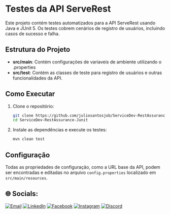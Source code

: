 # Testes da API ServeRest

Este projeto contém testes automatizados para a API ServeRest usando Java e JUnit 5. Os testes cobrem cenários de registro de usuários, incluindo casos de sucesso e falha.

## Estrutura do Projeto

- **src/main**: Contém configurações de variaveis de ambiente utilizando o .properties
- **src/test**: Contém as classes de teste para registro de usuários e outras funcionalidades da API.

## Como Executar

1. Clone o repositório:
   ```bash
   git clone https://github.com/juliosantosjob/ServiceDev-RestAssurance-Junit.git
   cd ServiceDev-RestAssurance-Junit
   ```

2. Instale as dependências e execute os testes:
   ```bash
   mvn clean test
   ```

## Configuração

Todas as propriedades de configuração, como a URL base da API, podem ser encontradas e editadas no arquivo `config.properties` localizado em `src/main/resources`.

## 🌐 Socials:

[![Email](https://img.shields.io/badge/Email-%23D14836.svg?logo=gmail&logoColor=white)](mailto:julio958214@gmail.com)
[![LinkedIn](https://img.shields.io/badge/LinkedIn-%230077B5.svg?logo=linkedin&logoColor=white)](https://www.linkedin.com/in/julio-santos-43428019b)
[![Facebook](https://img.shields.io/badge/Facebook-%231877F2.svg?logo=Facebook&logoColor=white)](https://www.facebook.com/profile.php?id=100003793058455)
[![Instagram](https://img.shields.io/badge/Instagram-%23E4405F.svg?logo=Instagram&logoColor=white)](https://www.instagram.com/oficial_juliosantos/)
[![Discord](https://img.shields.io/badge/Discord-%237289DA.svg?logo=discord&logoColor=white)](https://discord.gg/julio.saantos199)